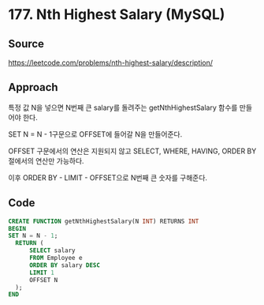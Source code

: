 # 177. Nth Highest Salary (MySQL)

## Source

https://leetcode.com/problems/nth-highest-salary/description/

## Approach

특정 값 N을 넣으면 N번째 큰 salary를 돌려주는 getNthHighestSalary 함수를 만들어야 한다.

SET N = N - 1구문으로 OFFSET에 들어갈 N을 만들어준다.

OFFSET 구문에서의 연산은 지원되지 않고 SELECT, WHERE, HAVING, ORDER BY 절에서의 연산만 가능하다.

이후 ORDER BY - LIMIT - OFFSET으로 N번째 큰 숫자를 구해준다.

## Code

```sql
CREATE FUNCTION getNthHighestSalary(N INT) RETURNS INT
BEGIN
SET N = N - 1;
  RETURN (
      SELECT salary
      FROM Employee e
      ORDER BY salary DESC
      LIMIT 1
      OFFSET N
  );
END
```
